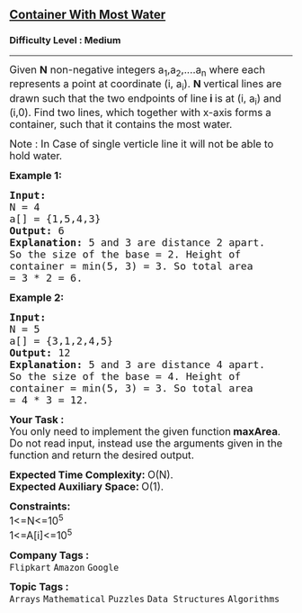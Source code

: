 <h2><a href="https://practice.geeksforgeeks.org/problems/container-with-most-water0535/1?utm_source=geeksforgeeks&utm_medium=ml_article_practice_tab&utm_campaign=article_practice_tab">Container With Most Water</a></h2><h3>Difficulty Level : Medium</h3><hr><div class="problems_problem_content__Xm_eO"><p><span style="font-size:18px">Given <strong>N</strong> non-negative integers a<sub>1</sub>,a<sub>2</sub>,....a<sub>n</sub>&nbsp;where each represents a point at coordinate (i, a<sub>i</sub>).&nbsp;<strong>N </strong>vertical lines are drawn such that the two endpoints of line<strong> i </strong>is at&nbsp;(i, a<sub>i</sub>)&nbsp;and (i,0). Find two lines, which together with x-axis forms a container, such that it&nbsp;contains the most water. </span></p>

<p><span style="font-size:18px">Note : In Case of single verticle line it will not be able to hold water.</span></p>

<p><span style="font-size:18px"><strong>Example 1:</strong></span></p>

<pre><span style="font-size:18px"><strong>Input:
</strong>N = 4
a[] = {1,5,4,3}
<strong>Output: </strong>6<strong>
Explanation: </strong>5 and 3 are distance 2 apart.
So the size of the base = 2. Height of
container = min(5, 3) = 3. So total area
= 3 * 2 = 6.</span></pre>

<p><span style="font-size:18px"><strong>Example 2:</strong></span></p>

<pre><span style="font-size:18px"><strong>Input:
</strong>N = 5
a[] = {3,1,2,4,5}
<strong>Output: </strong>12<strong>
Explanation: </strong>5 and 3 are distance 4 apart.
So the size of the base = 4. Height of
container = min(5, 3) = 3. So total area
= 4 * 3 = 12.</span></pre>

<p><span style="font-size:18px"><strong>Your Task :</strong><br>
You only need to<strong> </strong>implement the given function<strong> maxArea</strong></span><span style="font-size:18px">. Do not read input, instead use the arguments given in the function and return the desired output.&nbsp;</span></p>

<p><span style="font-size:18px"><strong>Expected Time Complexity:&nbsp;</strong>O(N).<br>
<strong>Expected Auxiliary Space:&nbsp;</strong>O(1).</span></p>

<p><span style="font-size:18px"><strong>Constraints:</strong><br>
1&lt;=N&lt;=10<sup>5</sup><br>
1&lt;=A[i]&lt;=10<sup>5</sup></span></p>
</div><p><span style=font-size:18px><strong>Company Tags : </strong><br><code>Flipkart</code>&nbsp;<code>Amazon</code>&nbsp;<code>Google</code>&nbsp;<br><p><span style=font-size:18px><strong>Topic Tags : </strong><br><code>Arrays</code>&nbsp;<code>Mathematical</code>&nbsp;<code>Puzzles</code>&nbsp;<code>Data Structures</code>&nbsp;<code>Algorithms</code>&nbsp;